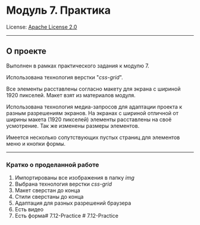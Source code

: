 # Модуль 7. Практика

License: [Apache License 2.0](./license.md)

---

## О проекте

Выполнен в рамках практического задания к модулю 7.

Использована технология верстки "*css-grid*".

Все элементы расставлены согласно макету для экрана с шириной 1920 пикселей. Макет взят из материалов модуля.

Использована технология медиа-запросов для адаптации проекта к разным разрешениям экранов. На экранах с шириной отличной от ширины макета (1920 пикселей) элементы расставлены на своё усмотрение. Так же изменены размеры элементов.

Имеется несколько сопутствующих пустых страниц для элементов меню и кнопки формы.

---

### Кратко о проделанной работе
1. Импортированы все изображения в папку *img*
2. Выбрана технология верстки *css-grid*
3. Макет сверстан до конца
4. Стили сверстаны до конца
5. Адаптация для разных разрешений браузера
6. Есть видео
7. Есть форма#   7 . 1 2 - P r a c t i c e  
 #   7 . 1 2 - P r a c t i c e  
 